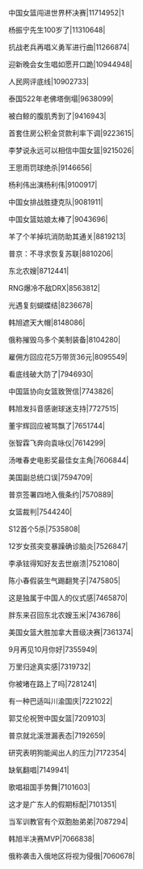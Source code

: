 中国女篮闯进世界杯决赛|11714952|1

杨振宁先生100岁了|11310648|

抗战老兵再唱义勇军进行曲|11266874|

迎新晚会女生唱如愿开口跪|10944948|

人民网评底线|10902733|

泰国522年老佛塔倒塌|9638099|

被白鲸的腹肌秀到了|9416943|

首套住房公积金贷款利率下调|9223615|

李梦说永远可以相信中国女篮|9215026|

王思雨罚球绝杀|9146656|

杨利伟出演杨利伟|9100917|

中国女排战胜捷克队|9081911|

中国女篮姑娘太棒了|9043696|

羊了个羊掉坑消防助其通关|8819213|

普京：不寻求恢复苏联|8810206|

东北农嫂|8712441|

RNG爆冷不敌DRX|8563812|

光遇复刻蝴蝶结|8236678|

韩旭遮天大帽|8148086|

俄称摧毁乌多个美制装备|8104280|

雇佣方回应花5万带货36元|8095549|

看底线破大防了|7946930|

中国篮协向女篮致贺信|7743826|

韩旭发抖音感谢球迷支持|7727515|

董宇辉回应被骂飘了|7651744|

张智霖飞奔向袁咏仪|7614299|

汤唯春史电影奖最佳女主角|7606844|

美国副总统口误|7594709|

普京签署四地入俄条约|7570889|

女篮裁判|7544240|

S12首个5杀|7535808|

12岁女孩突变暴躁确诊脑炎|7526847|

李承铉得知好友去世崩溃|7521080|

陈小春假装生气踢翻凳子|7475805|

这是独属于中国人的仪式感|7465870|

胖东来召回东北农嫂玉米|7436786|

美国女篮大胜加拿大晋级决赛|7361374|

9月再见10月你好|7355949|

万里归途真实感|7319732|

你被堵在路上了吗|7281241|

有一种巴适叫川渝国庆|7221022|

郭艾伦祝贺中国女篮|7209103|

普京就北溪泄漏表态|7192659|

研究表明狗能闻出人的压力|7172354|

缺氧翻唱|7149941|

歌唱祖国手势舞|7101603|

这才是广东人的假期标配|7101351|

当军训教官有个双胞胎弟弟|7087294|

韩旭半决赛MVP|7066838|

俄称袭击入俄地区将视为侵俄|7060678|

